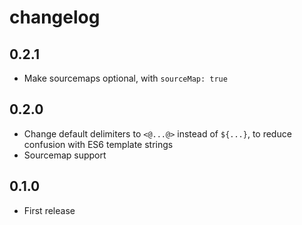 # changelog

## 0.2.1

* Make sourcemaps optional, with `sourceMap: true`

## 0.2.0

* Change default delimiters to `<@...@>` instead of `${...}`, to reduce confusion with ES6 template strings
* Sourcemap support

## 0.1.0

* First release